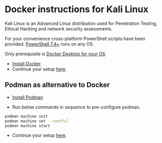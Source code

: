 # Docker instructions for Kali Linux

Kali Linux is an Advanced Linux distribution used for Penetration Testing, Ethical Hacking and network security assessments.

For your convenience cross-platform PowerShell scripts have been provided. [PowerShell 7.4+](https://learn.microsoft.com/powershell/scripting/overview) runs on any OS.

Only prerequisite is [Docker Desktop for your OS](https://docs.docker.com/desktop/install/windows-install/).

* [Install Docker](https://docs.docker.com/desktop/install/windows-install/)
* Continue your setup [here](../student/quest1.md#step-2-configure-evilginx3).

## Podman as alternative to Docker

* [Install Podman](https://podman.io/)

* Run below commands in sequence to pre-configure podman.

```bash
podman machine init
podman machine set --rootful
podman machine start
```

* Continue your setup [here](../student/quest1.md#step-1a-build-image-from-dockerfile-and-run-container-on-your-local-machine).

